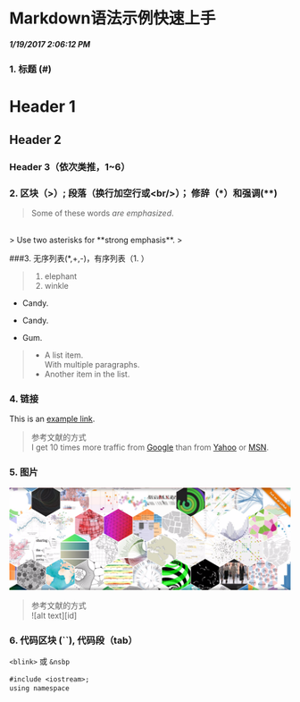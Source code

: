 Markdown语法示例快速上手		
====================
##### 1/19/2017 2:06:12 PM 

### 1. 标题 (#)
# Header 1
## Header 2
### Header 3（依次类推，1~6）

### 2. 区块（>）; 段落（换行加空行或<br/\>）； 修辞（*）和强调(**)	
> Some of these words *are emphasized*.
<br/>
> Use two asterisks for **strong emphasis**.
> 

###3. 无序列表(*,+,-)，有序列表（1. ）
> 1. elephant
> 2. winkle

* Candy.
+ Candy.
- Gum.

> * A list item.
> <br/>With multiple paragraphs.
> * Another item in the list.

### 4. 链接
This is an [example link](http://example.com/ "With a Title").

> 参考文献的方式
> <br/>
> I get 10 times more traffic from [Google][1] than from
[Yahoo][2] or [MSN][3].

> [1]: http://google.com/ "Google"
> [2]: http://search.yahoo.com/ "Yahoo Search"
> [3]: http://search.msn.com/ "MSN Search"

### 5. 图片
![图片示例](../img/resume.png "resume")


> 参考文献的方式
> <br/>
> ![alt text][id]

> [1]: http://google.com/ "Google"
> [2]: http://search.yahoo.com/ "Yahoo Search"
> [3]: http://search.msn.com/ "MSN Search"

### 6. 代码区块 (``), 代码段（tab）
`<blink>` 或 `&nsbp`

	#include <iostream>;
	using namespace

